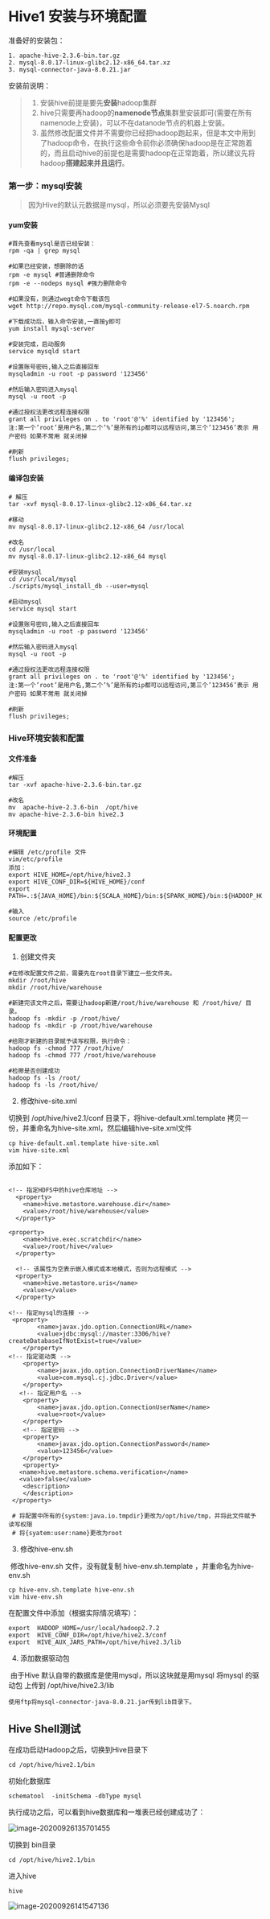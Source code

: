 # Hive1  安装与环境配置

准备好的安装包：

```
1. apache-hive-2.3.6-bin.tar.gz
2. mysql-8.0.17-linux-glibc2.12-x86_64.tar.xz
3. mysql-connector-java-8.0.21.jar
```

安装前说明：

> 1. 安装hive前提是要先**安装**hadoop集群
> 2. hive只需要再hadoop的**namenode节点**集群里安装即可(需要在所有namenode上安装)，可以不在datanode节点的机器上安装。
> 3. 虽然修改配置文件并不需要你已经把hadoop跑起来，但是本文中用到了hadoop命令，在执行这些命令前你必须确保hadoop是在正常跑着的，而且启动hive的前提也是需要hadoop在正常跑着，所以建议先将hadoop**搭建起来并且运行**。



### 第一步：mysql安装

> 因为Hive的默认元数据是mysql，所以必须要先安装Mysql



#### yum安装

```
#首先查看mysql是否已经安装：
rpm -qa | grep mysql

#如果已经安装，想删除的话
rpm -e mysql #普通删除命令
rpm -e --nodeps mysql #强力删除命令

#如果没有，则通过wegt命令下载该包
wget http://repo.mysql.com/mysql-community-release-el7-5.noarch.rpm  

#下载成功后，输入命令安装,一直按y即可
yum install mysql-server

#安装完成，启动服务
service mysqld start

#设置账号密码,输入之后直接回车
mysqladmin -u root -p password '123456'

#然后输入密码进入mysql
mysql -u root -p

#通过授权法更改远程连接权限
grant all privileges on . to 'root'@'%' identified by '123456';
注:第一个’root’是用户名,第二个’%’是所有的ip都可以远程访问,第三个’123456’表示 用户密码 如果不常用 就关闭掉

#刷新
flush privileges;
```

#### 编译包安装

```
# 解压
tar -xvf mysql-8.0.17-linux-glibc2.12-x86_64.tar.xz

#移动
mv mysql-8.0.17-linux-glibc2.12-x86_64 /usr/local

#改名
cd /usr/local
mv mysql-8.0.17-linux-glibc2.12-x86_64 mysql

#安装mysql
cd /usr/local/mysql
./scripts/mysql_install_db --user=mysql

#启动mysql
service mysql start

#设置账号密码,输入之后直接回车
mysqladmin -u root -p password '123456'

#然后输入密码进入mysql
mysql -u root -p

#通过授权法更改远程连接权限
grant all privileges on . to 'root'@'%' identified by '123456';
注:第一个’root’是用户名,第二个’%’是所有的ip都可以远程访问,第三个’123456’表示 用户密码 如果不常用 就关闭掉

#刷新
flush privileges;
```



### Hive环境安装和配置

#### 文件准备

```
#解压
tar -xvf apache-hive-2.3.6-bin.tar.gz

#改名
mv  apache-hive-2.3.6-bin  /opt/hive
mv apache-hive-2.3.6-bin hive2.3
```

#### 环境配置

```
#编辑 /etc/profile 文件
vim/etc/profile
添加：
export HIVE_HOME=/opt/hive/hive2.3
export HIVE_CONF_DIR=${HIVE_HOME}/conf
export PATH=.:${JAVA_HOME}/bin:${SCALA_HOME}/bin:${SPARK_HOME}/bin:${HADOOP_HOME}/bin:${ZK_HOME}/bin:${HBASE_HOME}/bin:${HIVE_HOME}/bin:$PATH

#输入
source /etc/profile
```

#### 配置更改

1. 创建文件夹

```
#在修改配置文件之前，需要先在root目录下建立一些文件夹。
mkdir /root/hive
mkdir /root/hive/warehouse

#新建完该文件之后，需要让hadoop新建/root/hive/warehouse 和 /root/hive/ 目录。
hadoop fs -mkdir -p /root/hive/
hadoop fs -mkdir -p /root/hive/warehouse

#给刚才新建的目录赋予读写权限，执行命令：
hadoop fs -chmod 777 /root/hive/
hadoop fs -chmod 777 /root/hive/warehouse

#检擦是否创建成功
hadoop fs -ls /root/
hadoop fs -ls /root/hive/
```

2. 修改hive-site.xml

切换到 /opt/hive/hive2.1/conf 目录下，将hive-default.xml.template 拷贝一份，并重命名为hive-site.xml，然后编辑hive-site.xml文件

```
cp hive-default.xml.template hive-site.xml
vim hive-site.xml
```

添加如下：

```

<!-- 指定HDFS中的hive仓库地址 -->  
  <property>  
    <name>hive.metastore.warehouse.dir</name>  
    <value>/root/hive/warehouse</value>  
  </property>  

<property>
    <name>hive.exec.scratchdir</name>
    <value>/root/hive</value>
  </property>

  <!-- 该属性为空表示嵌入模式或本地模式，否则为远程模式 -->  
  <property>  
    <name>hive.metastore.uris</name>  
    <value></value>  
  </property>  

<!-- 指定mysql的连接 -->
 <property>
        <name>javax.jdo.option.ConnectionURL</name>
        <value>jdbc:mysql://master:3306/hive?createDatabaseIfNotExist=true</value>
    </property>
<!-- 指定驱动类 -->
    <property>
        <name>javax.jdo.option.ConnectionDriverName</name>
        <value>com.mysql.cj.jdbc.Driver</value>
    </property>
   <!-- 指定用户名 -->
    <property>
        <name>javax.jdo.option.ConnectionUserName</name>
        <value>root</value>
    </property>
    <!-- 指定密码 -->
    <property>
        <name>javax.jdo.option.ConnectionPassword</name>
        <value>123456</value>
    </property>
    <property>
   <name>hive.metastore.schema.verification</name>
   <value>false</value>
    <description>
    </description>
 </property>
 
 # 将配置中所有的{system:java.io.tmpdir}更改为/opt/hive/tmp，并将此文件赋予读写权限
 # 将{syatem:user:name}更改为root
```

3. 修改hive-env.sh

​     修改hive-env.sh 文件，没有就复制 hive-env.sh.template ，并重命名为hive-env.sh

```
cp hive-env.sh.template hive-env.sh
vim hive-env.sh
```

在配置文件中添加（根据实际情况填写）：

```
export  HADOOP_HOME=/usr/local/hadoop2.7.2
export  HIVE_CONF_DIR=/opt/hive/hive2.3/conf
export  HIVE_AUX_JARS_PATH=/opt/hive/hive2.3/lib
```

4. 添加数据驱动包

​       由于Hive 默认自带的数据库是使用mysql，所以这块就是用mysql
将mysql 的驱动包 上传到 /opt/hive/hive2.3/lib

```
使用ftp将mysql-connector-java-8.0.21.jar传到lib目录下。
```



## Hive Shell测试

在成功启动Hadoop之后，切换到Hive目录下

```
cd /opt/hive/hive2.1/bin
```

初始化数据库

```
schematool  -initSchema -dbType mysql
```

执行成功之后，可以看到hive数据库和一堆表已经创建成功了：

![image-20200926135701455](C:\Users\Auraros\AppData\Roaming\Typora\typora-user-images\image-20200926135701455.png)

切换到 bin目录

```
cd /opt/hive/hive2.1/bin
```

进入hive

```
hive
```

![image-20200926141547136](C:\Users\Auraros\AppData\Roaming\Typora\typora-user-images\image-20200926141547136.png)